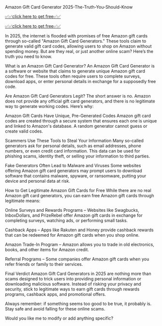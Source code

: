 Amazon Gift Card Generator 2025-The-Truth-You-Should-Know

[✅✅click here to get free✅✅](https://cs.offerswin.com/xxx/)

[✅✅click here to get free✅✅](https://cs.offerswin.com/xxx/)


In 2025, the internet is flooded with promises of free Amazon gift cards through so-called "Amazon Gift Card Generators." These tools claim to generate valid gift card codes, allowing users to shop on Amazon without spending money. But are they real, or just another online scam? Here’s the truth you need to know.

What is an Amazon Gift Card Generator?
An Amazon Gift Card Generator is a software or website that claims to generate unique Amazon gift card codes for free. These tools often require users to complete surveys, download apps, or enter personal details in exchange for a supposedly free code.

Are Amazon Gift Card Generators Legit?
The short answer is no. Amazon does not provide any official gift card generators, and there is no legitimate way to generate working codes. Here’s why:

Amazon Gift Cards Have Unique, Pre-Generated Codes
Amazon gift card codes are created through a secure system that ensures each one is unique and linked to Amazon's database. A random generator cannot guess or create valid codes.

Scammers Use These Tools to Steal Your Information
Many so-called generators ask for personal details, such as email addresses, phone numbers, or even credit card information. This data can be used for phishing scams, identity theft, or selling your information to third parties.

Fake Generators Often Lead to Malware and Viruses
Some websites offering Amazon gift card generators may prompt users to download software that contains malware, spyware, or ransomware, putting your device and personal data at risk.

How to Get Legitimate Amazon Gift Cards for Free
While there are no real Amazon gift card generators, you can earn free Amazon gift cards through legitimate means:

Online Surveys and Rewards Programs – Websites like Swagbucks, InboxDollars, and PrizeRebel offer Amazon gift cards in exchange for completing surveys, watching ads, or performing small tasks.

Cashback Apps – Apps like Rakuten and Honey provide cashback rewards that can be redeemed for Amazon gift cards when you shop online.

Amazon Trade-In Program – Amazon allows you to trade in old electronics, books, and other items for Amazon credit.

Referral Programs – Some companies offer Amazon gift cards when you refer friends or family to their services.

Final Verdict
Amazon Gift Card Generators in 2025 are nothing more than scams designed to trick users into providing personal information or downloading malicious software. Instead of risking your privacy and security, stick to legitimate ways to earn gift cards through rewards programs, cashback apps, and promotional offers.

Always remember: if something seems too good to be true, it probably is. Stay safe and avoid falling for these online scams.

Would you like me to modify or add anything specific?
